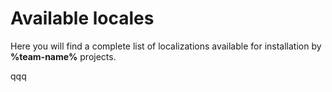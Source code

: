 # Available locales

Here you will find a complete list of localizations available for installation by **%team-name%** projects.

<include from="laravel-projects-list-inline.md" element-id="laravel-project-list-inline"/>

qqq
